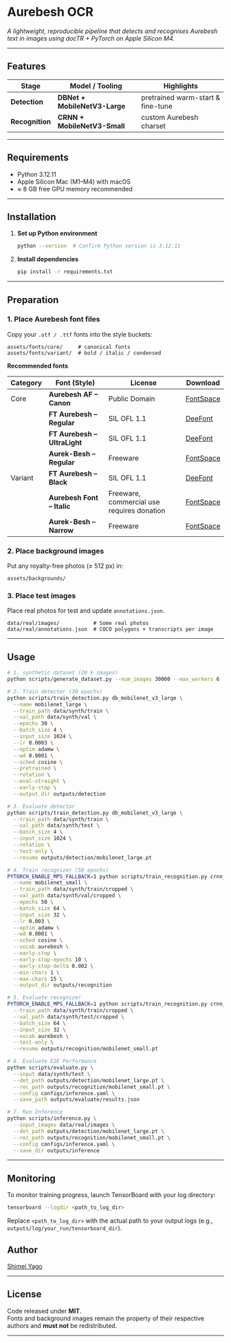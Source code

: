 # Aurebesh OCR

*A lightweight, reproducible pipeline that detects and recognises Aurebesh text in images using
docTR + PyTorch on Apple Silicon M4.*

---

## Features
| Stage | Model / Tooling | Highlights |
|-------|-----------------|------------|
| **Detection** | **DBNet + MobileNetV3-Large** | pretrained warm-start & fine-tune |
| **Recognition** | **CRNN + MobileNetV3-Small** | custom Aurebesh charset |

---

## Requirements

- Python 3.12.11  
- Apple Silicon Mac (M1–M4) with macOS
- ≈ 8 GB free GPU memory recommended

---

## Installation

1. **Set up Python environment**
   ```bash
   python --version  # Confirm Python version is 3.12.11
   ```

2. **Install dependencies**
   ```bash
   pip install -r requirements.txt
   ```

---

## Preparation

### 1. Place Aurebesh font files

Copy your `.otf / .ttf` fonts into the style buckets:

```
assets/fonts/core/     # canonical fonts
assets/fonts/variant/  # bold / italic / condensed
```

**Recommended fonts**

| Category | Font (Style)                     | License                                     | Download                                                              |
| -------- | -------------------------------- | ------------------------------------------- | --------------------------------------------------------------------- |
| Core     | **Aurebesh AF – Canon**          | Public Domain                               | [FontSpace](https://www.fontspace.com/aurebesh-af-font-f49637)        |
|          | **FT Aurebesh – Regular**        | SIL OFL 1.1                                 | [DeeFont](https://www.deefont.com/ft-aurebesh-font-family/)           |
|          | **FT Aurebesh – UltraLight**     | SIL OFL 1.1                                 | [DeeFont](https://www.deefont.com/ft-aurebesh-font-family/)           |
|          | **Aurek-Besh – Regular**         | Freeware                                    | [FontSpace](https://www.fontspace.com/aurek-besh-font-f9639)          |
| Variant  | **FT Aurebesh – Black**          | SIL OFL 1.1                                 | [DeeFont](https://www.deefont.com/ft-aurebesh-font-family/)           |
|          | **Aurebesh Font – Italic**       | Freeware, commercial use requires donation  | [FontSpace](https://www.fontspace.com/aurebesh-font-f17959)           |
|          | **Aurek-Besh – Narrow**          | Freeware                                    | [FontSpace](https://www.fontspace.com/aurek-besh-font-f9639)          |


### 2. Place background images

Put any royalty-free photos (≥ 512 px) in:

```
assets/backgrounds/
```

### 3. Place test images

Place real photos for test and update `annotations.json`.

```
data/real/images/           # Some real photos
data/real/annotations.json  # COCO polygons + transcripts per image
```

---

## Usage

```bash
# 1. synthetic dataset (20 k images)
python scripts/generate_dataset.py --num_images 30000 --max_workers 6

# 2. Train detector (30 epochs)
python scripts/train_detection.py db_mobilenet_v3_large \
  --name mobilenet_large \
  --train_path data/synth/train \
  --val_path data/synth/val \
  --epochs 30 \
  --batch_size 4 \
  --input_size 1024 \
  --lr 0.0003 \
  --optim adamw \
  --wd 0.0001 \
  --sched cosine \
  --pretrained \
  --rotation \
  --eval-straight \
  --early-stop \
  --output_dir outputs/detection

# 3. Evaluate detector
python scripts/train_detection.py db_mobilenet_v3_large \
  --train_path data/synth/train \
  --val_path data/synth/test \
  --batch_size 4 \
  --input_size 1024 \
  --rotation \
  --test-only \
  --resume outputs/detection/mobilenet_large.pt

# 4. Train recognizer (50 epochs)
PYTORCH_ENABLE_MPS_FALLBACK=1 python scripts/train_recognition.py crnn_mobilenet_v3_small \
  --name mobilenet_small \
  --train_path data/synth/train/cropped \
  --val_path data/synth/val/cropped \
  --epochs 50 \
  --batch_size 64 \
  --input_size 32 \
  --lr 0.003 \
  --optim adamw \
  --wd 0.0001 \
  --sched cosine \
  --vocab aurebesh \
  --early-stop \
  --early-stop-epochs 10 \
  --early-stop-delta 0.002 \
  --min-chars 1 \
  --max-chars 15 \
  --output_dir outputs/recognition

# 5. Evaluate recognizer
PYTORCH_ENABLE_MPS_FALLBACK=1 python scripts/train_recognition.py crnn_mobilenet_v3_small \
  --train_path data/synth/train/cropped \
  --val_path data/synth/test/cropped \
  --batch_size 64 \
  --input_size 32 \
  --vocab aurebesh \
  --test-only \
  --resume outputs/recognition/mobilenet_small.pt

# 6. Evaluate E2E Performance
python scripts/evaluate.py \
  --input data/synth/test \
  --det_path outputs/detection/mobilenet_large.pt \
  --rec_path outputs/recognition/mobilenet_small.pt \
  --config configs/inference.yaml \
  --save_path outputs/evaluate/results.json

# 7. Run Inference
python scripts/inference.py \
  --input_images data/real/images \
  --det_path outputs/detection/mobilenet_large.pt \
  --rec_path outputs/recognition/mobilenet_small.pt \
  --config configs/inference.yaml \
  --save_dir outputs/inference
```

---

## Monitoring

To monitor training progress, launch TensorBoard with your log directory:

```bash
tensorboard --logdir <path_to_log_dir>
```

Replace `<path_to_log_dir>` with the actual path to your output logs (e.g., `outputs/log/your_run/tensorboard_dir`).

## Author

[Shimei Yago](https://github.com/ShimeiYago)

---

## License
Code released under **MIT**.  
Fonts and background images remain the property of their respective authors and
**must not** be redistributed.

---
